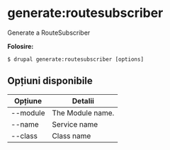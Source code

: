 # generate:routesubscriber
Generate a RouteSubscriber

**Folosire:**
```
$ drupal generate:routesubscriber [options]
```

## Opțiuni disponibile
Opțiune | Detalii
-------|-------------
--module | The Module name.
--name | Service name
--class | Class name

